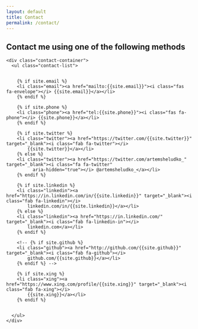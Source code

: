 ```yaml
---
layout: default
title: Contact
permalink: /contact/
---
```


<!-- ![alt text](/images/DSC_6872.jpg){:class="img-responsive"} -->
<!-- <img src="/images/DSC_6872.jpg" width="20%"> -->

<div class="home">
  <div class="about">
    <h2 class="tagline">Contact me using one of the following methods</h2>

    <div class="contact-container">
      <ul class="contact-list">


        {% if site.email %}
        <li class="email"><a href="mailto:{{site.email}}"><i class="fas fa-envelope"></i> {{site.email}}</a></li>
        {% endif %}

        {% if site.phone %}
        <li class="phone"><a href="tel:{{site.phone}}"><i class="fas fa-phone"></i> {{site.phone}}</a></li>
        {% endif %}
<!-- 
        {% if site.website %}
        <li class="website"><a href="http://{{site.website}}" target="_blank"><i class="fas fa-globe"></i>
            {{site.website}}</a></li>
        {% else %}
        {% endif %} -->

        {% if site.twitter %}
        <li class="twitter"><a href="https://twitter.com/{{site.twitter}}" target="_blank"><i class="fab fa-twitter"></i>
            {{site.twitter}}</a></li>
        {% else %}
        <li class="twitter"><a href="https://twitter.com/artemsheludko_" target="_blank"><i class="fa fa-twitter"
              aria-hidden="true"></i> @artemsheludko_</a></li>
        {% endif %}

        {% if site.linkedin %}
        <li class="linkedin"><a href="https://in.linkedin.com/in/{{site.linkedin}}" target="_blank"><i class="fab fa-linkedin"></i>
            linkedin.com/in/{{site.linkedin}}</a></li>
        {% else %}
        <li class="linkedin"><a href="https://in.linkedin.com/" target="_blank"><i class="fab fa-linkedin-in"></i>
            linkedin.com</a></li>
        {% endif %}

        <!-- {% if site.github %}
        <li class="github"><a href="http://github.com/{{site.github}}" target="_blank"><i class="fab fa-github"></i>
            github.com/{{site.github}}</a></li>
        {% endif %} -->
<!-- 
        {% if site.researchgate %}
        <li class="researchgate"><a href="https://www.researchgate.net/profile/{{site.researchgate}}" target="_blank"><i
              class="fab fa-researchgate"></i> {{site.researchgate}}</a></li>
        {% endif %} -->

        {% if site.xing %}
        <li class="xing"><a href="https://www.xing.com/profile/{{site.xing}}" target="_blank"><i class="fab fa-xing"></i>
            {{site.xing}}</a></li>
        {% endif %}


      </ul>
    </div>
  </div>
</div>

<!-- ## Office

<i class="fas fa-phone"></i>


| Address:      | TUM-EI-ESI |
|| Arcisstr. 21|
|| D-80333 Munich|
||Germany| -->